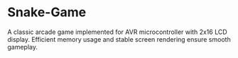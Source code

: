 # Snake-Game
A classic arcade game implemented for AVR microcontroller with 2x16 LCD display. Efficient memory usage and stable screen rendering ensure smooth gameplay.

